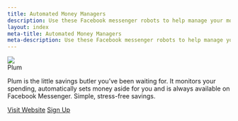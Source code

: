 ```yaml
---
title: Automated Money Managers
description: Use these Facebook messenger robots to help manage your money. Receive monthly budget updates, view incoming and outgoing funds. Receive coupons for shopping on stores you frequently shop at
layout: index
meta-title: Automated Money Managers
meta-description: Use these Facebook messenger robots to help manage your money. Receive monthly budget updates, view incoming and outgoing funds. Receive coupons for shopping on stores you frequently shop at
---
```


<div class="ui cards">
    <div class="card">
    <div class="image">
        <img src="http://res.cloudinary.com/dxkhwdsvm/image/upload/v1502367544/_EJgRjxf_plqrxf_cropped_lmwa3t.jpg">
    </div>
    <div class="content">
        <a class="header">Plum</a>
        <div class="description">
        <p>Plum is the little savings butler you’ve been waiting for. It monitors your spending, automatically sets money aside for you and is always available on Facebook Messenger. Simple, stress-free savings.</p>
        </div>
    </div>
    <div class="extra content">
      <div class="ui two buttons">
        <a href="https://withplum.com/" class="ui basic primary button">Visit Website</a>
        <a href="https://friends.withplum.com/r/ywtcG3" class="ui basic green button">Sign Up</a>
      </div>
    </div>
    </div>
</div>
